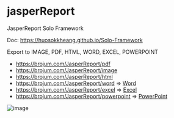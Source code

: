 # jasperReport
JasperReport Solo Framework

Doc: https://huosokkheang.github.io/Solo-Framework

Export to IMAGE, PDF, HTML, WORD, EXCEL, POWERPOINT

- https://brojum.com/JasperReport/pdf
- https://brojum.com/JasperReport/image
- https://brojum.com/JasperReport/html
- https://brojum.com/JasperReport/word => <a target="_blank" rel="word" href="https://view.officeapps.live.com/op/embed.aspx?src=https://brojum.com/JasperReport/word">Word</a>
- https://brojum.com/JasperReport/excel => <a target="_blank" rel="excel" href="https://view.officeapps.live.com/op/embed.aspx?src=https://brojum.com/JasperReport/excel">Excel</a>
- https://brojum.com/JasperReport/powerpoint => <a target="_blank" rel="powerpoint" href="https://view.officeapps.live.com/op/embed.aspx?src=https://brojum.com/JasperReport/powerpoint">PowerPoint</a>

![image](https://user-images.githubusercontent.com/35053923/220713972-0f170699-0f37-4625-af6e-ebd30ee9bbf3.png)
